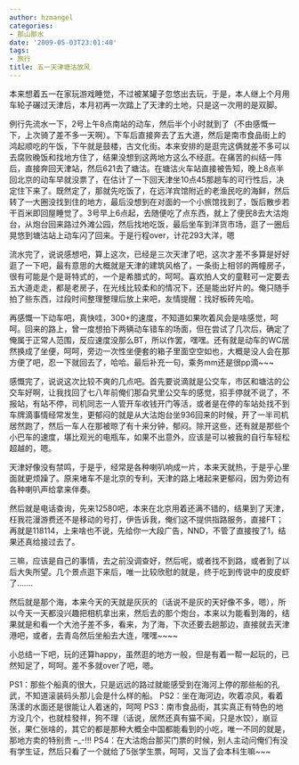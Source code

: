 ```yaml
---
author: hzmangel
categories:
- 那山那水
date: '2009-05-03T23:01:40'
tags:
- 旅行
title: 五一天津塘沽放风
---
```

本来想着五一在家玩游戏睡觉，不过被某罐子忽悠出去玩，于是，本人继上个月用车轮子碾过天津后，本月初再一次踏上了天津的土地，只是这一次用的是双脚。

例行先流水一下，2号上午8点南站的动车，然后半个小时就到了（不由感慨一下，上次骑了差不多一天啊）。下车后直接奔去了五大道，然后是南市食品街上的鸿起顺吃的午饭，下午就是鼓楼，古文化街。本来安排的是逛完这俩就差不多可以去腐败晚饭和找地方住了，结果没想到这两地方这么不经逛。在痛苦的纠结一阵后，直接奔回天津站，然后621去了塘沽。在塘沽火车站直接被告知，晚上8点半回北京的动车早就没票了，在估计了一下回天津坐10点45那趟车的可行性后，决定住下来了。既然定了，那就先吃饭了，在远洋宾馆附近的老渔民吃的海鲜，然后转了一大圈没找到住的地方，最后没想到在对面的一个小旅馆找到了，饭后散步若干百米即回屋睡觉了。3号早上6点起，去随便吃了点东西，就上了便民8去大沽炮台，从炮台回来路过外滩公园，然后找地吃饭，最后坐车到洋货市场，逛了一圈后晃悠到塘沽站上动车闪了回来。于是行程over，计花293大洋，嗯

流水完了，说说感想吧，算上这次，已经是三次天津了吧，这次才差不多算是好好逛了一下吧，最有意思的大概就是天津的建筑风格了，一条街上相邻的两幢房子，很有可能是个是哥特式的，一个是希腊式的，呵呵。喜欢拍人文的童鞋可一定要去五大道走走，都是老房子，在光线比较柔和的情况下，还是能出好片的。俺只随手拍了些东西，过段时间整理整理后放上来吧，友情提醒：找好板砖先哈。

再感慨一下动车吧，真快哇，300+的速度，不知道如果吹着风会是啥感觉，呵呵。回来的路上，曾一度想拍下两辆动车错车的场面，但在尝试了几次后，确定了俺属于正常人范围，反应速度没那么BT，所以作罢，嘿嘿。还有就是动车的WC居然换成了坐便，呵呵，旁边一次性坐便套的箱子里面空空如也，大概是没人会在那方便了吧，忍一下就回去了，哈哈。最后补充一句，乘务mm还是很pp滴~~~

感慨完了，说说这次比较不爽的几点吧。首先要说滴就是公交车，市区和塘沽的公交车好啊，让我找回了七八年前俺们那旮旯里公交车的感觉，招手停就不说了，不报站，有站不停，司机同志一人管开车收钱开门等活，或者是在停的车站处找不到车牌滴事情经常发生，更郁闷的就是从大沽炮台坐936回来的时候，开了一半司机居然跑了，然后一车人在那被晾了有十来分钟，郁闷。除开这些，还有就是那些个小巴车的速度，堪比观光的电瓶车，如果不出意外，应该是可以被我的自行车轻松超越的，嗯。

天津好像没有禁鸣，于是乎，经常是各种喇叭响成一片，本来天就热，于是乎心里面就更烦躁了。原来堵车不是北京的专利，天津的路上堵起来更郁闷，因为旁边有各种喇叭声给拿来伴奏。

然后就是电话查询，先来12580吧，本来在北京用着还满不错的，结果到了天津，枉我花漫游费还不是移动的号打，伊告诉我，俺们这不提供指路服务，直接FT；再就是118114，上来啥也不说，先给你一大段广告，NND，不管了直接按了1，结果还真给接过去了。

三嘛，应该是自己的事情，去之前没调查好，然后呢，或者找不到路，或者到了以后大失所望。几个景点逛下来后，唯一比较欣慰的就是，终于吃到传说中的皮皮虾了…….

然后就是那个海，本来今天的天就是灰灰的（话说不是灰的天好像不多，嗯），所以今天一天都没兴趣把相机拿出来，然后去的那个炮台，本来以为能看到海的，结果就是和看一个大池子差不多，看来，为了海，下次还要去趟那边，直接就去天津港吧，或者，去青岛然后坐船去大连，嘿嘿~~~~

小总结一下吧，玩的还算happy，虽然逛的地方一般，但是有着一帮一起玩的，已然知足了，呵呵。差不多就over了吧，嗯。

PS1：那些个船真的很大，只是远远的路过就能感受到在海河上停的那些船的孔武，不知道滚装码头那儿会是什么样的船。
PS2：坐在海河边，吹着凉风，看着荡漾的水面还是很能让人着迷的，呵呵
PS3：南市食品街，其实真正有特色的地方没几个，也就桂發祥，狗不理（话说，居然还真有猫不闻，只是水饺），崩豆张，果仁张啥的，其它的都是那种大概全中国都能看到的小吃，唯一不同的就是，那地方卖的特别贵 –_-!!!
PS4：在大沽炮台那买门票的时候，别人主动问俺们有没有学生证，然后只看了一个就给了5张学生票，呵呵，又当了会本科生嘛~~~